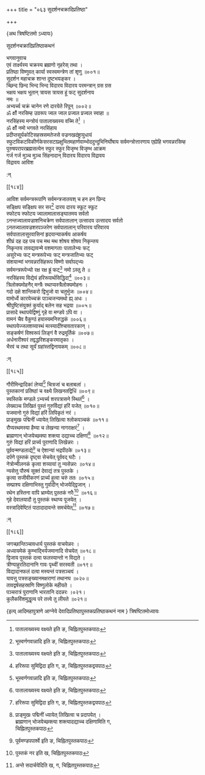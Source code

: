 +++
title = "०६३ सुदर्शनचक्रादिप्रतिष्ठा"

+++

\{अथ त्रिषष्टितमो ऽध्यायः\}

सुदर्शनचक्रादिप्रतिष्ठाकथनं  
    
भगवानुवाच  
एवं तार्क्ष्यस्य चक्रस्य ब्रह्मणो नृहरेस् तथा ।  
प्रतिष्ठा विष्णुवत् कार्या स्वस्वमन्त्रेण तां शृणु   ॥००१॥  
सुदर्शन महाचक्र शान्त दुष्टभयङ्कर ।  
च्छिन्द छिन्द भिन्द भिन्द विदारय विदारय परमन्त्रान् ग्रस ग्रस  
भक्षय भक्षय भूतान् त्रायस त्रायस हूं फट् सुदर्शनाय  
नमः ॥  
अभ्यर्च्य चक्रं चानेन रणे दारयेते रिपून् ॥००२॥  
ॐ क्षौं नरसिम्ह उग्ररूप ज्वल ज्वल प्रज्वल प्रज्वल स्वाहा ॥  
नरसिंहस्य मन्त्रोयं पातालाख्यस्य वच्मि ते[^२] ।  
ॐ क्षौं नमो भगवते नरसिंहाय  
प्रदीप्तसूर्यकोटिसहस्रसमतेजसे वज्रनखदंष्ट्रायुधायं  
स्फुटविकटविकीर्णकेसरसटाप्रक्षुभितमहार्णवाम्भोददुन्दुभिनिर्घोषाय सर्वमन्त्रोत्तारणाय एह्येहि भगवन्नरसिम्ह  
पुरुषपरापरब्रह्मसत्येन स्फुर स्फुर विजृम्भ विजृम्भ आक्रम  
गर्ज गर्ज मुञ्च मुञ्च सिंहनादान् विदारय विदारय विद्रावय  
विद्रावय आविश  
    
:न्  
    
[^१]: भूस्वर्णगवान्नादि इति ङ, चिह्नितपुस्तकपाठः  
    
[^२]: पातालाख्यस्य वक्ष्यते इति ङ, चिह्नितपुस्तकपाठः  

[[१८४]]
    
आविश सर्वमन्त्ररूपाणि सर्वमन्त्रजातयश् च हन हन छिन्द  
सङ्क्षिप सङ्क्षिप सर सर[^१] दारय दारय स्फुट स्फुट  
स्फोटय स्फोटय ज्वालामालासङ्घातमय सर्वतो  
ऽनन्तज्वालावज्राशनिचक्रेण सर्वपातालान् उत्सादय उत्सादय सर्वतो  
ऽनतज्वालावज्रशरपञ्जरेण सर्वपातालान् परिवारय परिवारय  
सर्वपातालासुरवासिनां हृदयान्याकर्षय आकर्षय  
शीघ्रं दह दह पच पच मथ मथ शोषय शोषय निकृन्तय  
निकृन्तय तावद्यावन्मे वशमागताः पातालेभ्यः फट्  
असुरेभ्यः फट् मन्त्ररूपेभ्यः फट् मन्त्रजातिभ्यः फट्  
संशयान्मां भगवन्नरसिंहरूप विष्णो सर्वापद्भ्यः  
सर्वमन्त्ररूपेभ्यो रक्ष रक्ष ह्रूं फट्[^२] नमो ऽस्तु ते ॥  
नरसिंहस्य विद्येयं हरिरूपार्थसिद्धिदा[^३] ॥००३॥  
त्रिलोक्यमोहनैर् मन्त्रैः स्थाप्यस्त्रैलोक्यमोहनः ।  
गदो दक्षे शान्तिकरो द्विभुजो वा चतुर्भुजः ॥००४॥  
वामोर्ध्वे कारयेच्चक्रं पाञ्चजन्यमथो ह्य् अधः ।  
श्रीपुष्टिसंयुक्तं कुर्याद् बलेन सह भद्रया ॥००५॥  
प्रासादे स्थापयेद्विष्णुं गृहे वा मण्डपे ऽपि वा   ।  
वामनं चैव वैकुण्ठं हयास्यमनिरुद्धकं   ॥००६॥  
स्थापयेज्जलशय्यास्थं मत्स्यादींश्चावतारकान्   ।  
सङ्कर्षणं विश्वरूपं लिङ्गं वै रुद्रमूर्तिकं   ॥००७॥  
अर्धनारीश्वरं तद्वद्धरिशङ्करमातृकाः   ।  
भैरवं च तथा सूर्यं ग्रहांस्तद्विनायकम् ॥००८॥  
    
:न्  
    
[^१]: दर दर इति ख, ग, ङ, इति चिह्नितपुस्तकपाठः  
    
[^२]: रक्ष रक्ष ॐ फट् इति ख, चिह्नितपुस्तकपाठः । रक्ष  
रक्ष ह्रीं फडिति ग, चिह्नितपुस्तकपाठः  
    
[^३]: हरिरूपा सुमिद्विदा इति ग, ङ, चिह्नितपुस्तकद्वयपाठः  

[[१८५]]
    
गौरीमिन्द्रादिकां लेप्यां[^१] चित्रजां च बलाबलां   ।  
पुस्तकानां प्रतिष्ठां च वक्ष्ये लिखनतद्विधिं   ॥००९॥  
स्वस्तिके मण्डले ऽभ्यर्च्य शरपत्रासने स्थितं[^२] ।  
लेख्यञ्च लिखितं पुस्तं गुरुर्विद्यां हरिं यजेत् ॥०१०॥  
यजमानो गुरुं विद्यां हरिं लिपिकृतं नरं ।  
प्राङ्मुखः पद्मिनीं ध्यायेत् लिखित्वा श्लोकपञ्चकं   ॥०११॥  
रौप्यस्थमस्या हैम्या च लेखन्या नागराक्षरं[^३]   ।  
ब्राह्मणान् भोजयेच्छक्या शक्त्या दद्याच्च दक्षिणां[^४]   ॥०१२॥  
गुरुं विद्यां हरिं प्रार्च्य पुराणादि लिखेन्नरः   ।  
पूर्ववन्मण्डलाद्ये[^५] च ऐशान्यां भद्रपीठके   ॥०१३॥  
दर्पणे पुस्तकं दृष्ट्वा सेचयेत् पूर्ववद् घटैः   ।  
नेत्रोन्मीलनकं कृत्वा शय्यायां तु न्यसेन्नरः   ॥०१४॥  
न्यसेत्तु पौरुषं सूक्तं देवाद्यं तत्र पुस्तके ।  
कृत्वा सजीवीकरणं प्रार्च्य हुत्वा चरुं ततः   ॥०१५॥  
सम्प्राश्य दक्षिणाभिस्तु गुर्वादीन् भोजयेद्द्विजान् ।  
रथेन हस्तिना वापि भ्राम्येत् पुस्तकं नरैः[^६] ॥०१६॥  
गृहे देवालयादौ तु पुस्तकं स्थाप्य पूजयेत् ।  
वस्त्रादिवेष्टितं पाठादादावन्ते समर्चयेत्[^७] ॥०१७॥  
    
:न्  
    
[^१]: इन्द्रादिकां जप्यमिति ग, घ, चिह्नितपुस्तकपाठः  
    
[^२]: शरयन्त्रासने स्थितमिति ख, घ, चिह्नितपुस्तकपाठः  
    
[^३]: रौप्यमय्याथ हैम्या वा लेखन्यथ वराक्षरमिति ङ,  
चिह्नितपुस्तकपाठः  
    
[^४]: प्राङ्मुखः पद्मिनीं ध्यायेत् लिखित्वा च प्रदापयेत् ।  
ब्राह्मणान् भोजयेच्छक्त्या शक्त्यादद्याच्च दक्षिणामिति ग,  
चिह्नितपुस्तकपाठः  
    
[^५]: पूर्वमण्डपपार्श्वे इति ङ, चिह्नितपुस्तकपाठः  
    
[^६]: पुस्तकं नर इति ख, चिह्नितपुस्तकपाठः  
    
[^७]: अन्ते सदार्चयेदिति ख, ग, चिह्नितपुस्तकपाठः  

[[१८६]]
    
जगच्छान्तिञ्चावधार्य पुस्तकं वाचयेन्नरः ।  
अध्यायमेकं कुम्भाद्भिर्यजमानादि सेचयेत् ॥०१८॥  
द्विजाय पुस्तकं दत्वा फलस्यान्तो न विद्यते ।  
त्रीण्याहुरतिदानानि गावः पृथ्वीं सरस्वती   ॥०१९॥  
विद्यादानफलं दत्वा मस्यन्तं पत्रसञ्चयं ।  
यावत्तु पत्रसङ्ख्यानमक्षराणां तथानघ ॥०२०॥  
तावद्वर्षसहस्राणि विष्णुलोके महीयते ।  
पञ्चरात्रं पुराणानि भारतानि ददन्नरः ।०२१।  
कुलैकविंशमुद्धृत्य परे तत्त्वे तु लीयते ॥०२१॥

\{इत्य् आदिमहापुत्राणे आग्नेये देवादिप्रतिष्ठापुस्तकप्रतिष्ठाकथनं नाम  }
त्रिषष्टितमोध्यायः  
    